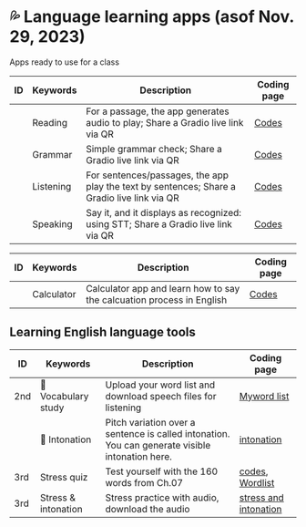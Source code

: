 # 💦 Language learning apps (asof Nov. 29, 2023)
Apps ready to use for a class

|ID|Keywords|Description|Coding page|
|--|--|--|--|
||Reading|For a passage, the app generates audio to play; Share a Gradio live link via QR|[Codes](https://github.com/MK316/Myapps/blob/main/ReadingApp.ipynb)|
||Grammar|Simple grammar check; Share a Gradio live link via QR|[Codes](https://github.com/MK316/Myapps/blob/main/GrammarApp.ipynb)|
||Listening|For sentences/passages, the app play the text by sentences; Share a Gradio live link via QR|[Codes](https://github.com/MK316/Myapps/blob/main/ListeningAPP.ipynb)|
||Speaking|Say it, and it displays as recognized: using STT; Share a Gradio live link via QR|[Codes](https://github.com/MK316/Myapps/blob/main/SpeakingApp.ipynb)|

|ID|Keywords|Description|Coding page|
|--|--|--|--|
||Calculator| Calculator app and learn how to say the calcuation process in English|[Codes](https://github.com/MK316/Myapps/blob/main/CalculatorAPP.ipynb)|

## Learning English language tools
|ID|Keywords|Description|Coding page|
|--|--|--|--|
|2nd|📙 Vocabulary study| Upload your word list and download speech files for listening|[Myword list](https://github.com/MK316/Myapps/blob/main/WordsAndSentences.ipynb)|
||📙 Intonation| Pitch variation over a sentence is called intonation. You can generate visible intonation here.|[intonation](https://github.com/MK316/Myapps/blob/main/Intonation.ipynb)|
|3rd| Stress quiz | Test yourself with the 160 words from Ch.07 |[codes](https://github.com/MK316/Myapps/blob/main/StressQuiz.ipynb), [Wordlist](https://docs.google.com/spreadsheets/d/1hNBvO5RVvnIO2G_gtQyzY2TBSYvxKqau3uK3zcXKSBY/edit?usp=sharing)|
|3rd | Stress & intonation | Stress practice with audio, download the audio|[stress and intonation](https://github.com/MK316/Myapps/blob/main/TCEapps/stress_intonation.ipynb)|
